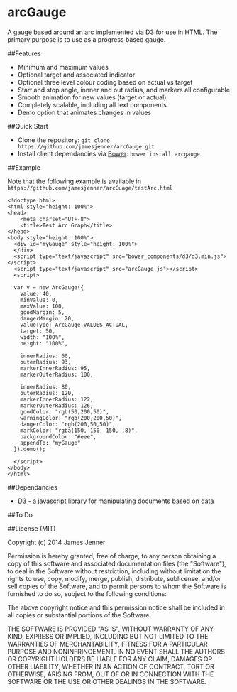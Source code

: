 arcGauge
========

A gauge based around an arc implemented via D3 for use in HTML. The primary purpose is to use as a progress based gauge. 

##Features

* Minimum and maximum values
* Optional target and associated indicator
* Optional three level colour coding based on actual vs target
* Start and stop angle, innner and out radius, and markers all configurable
* Smooth animation for new values (target or actual)
* Completely scalable, including all text components
* Demo option that animates changes in values

##Quick Start

- Clone the repository: `git clone https://github.com/jamesjenner/arcGauge.git`
- Install client dependancies via [Bower](http://bower.io): `bower install arcgauge`

##Example

Note that the following example is available in `https://github.com/jamesjenner/arcGuage/testArc.html`

    <!doctype html>
    <html style="height: 100%">
    <head>
        <meta charset="UTF-8">
        <title>Test Arc Graph</title>
    </head>
    <body style="height: 100%">
      <div id="myGauge" style="height: 100%">
      </div>
      <script type="text/javascript" src="bower_components/d3/d3.min.js"></script>
      <script type="text/javascript" src="arcGauge.js"></script>
      <script>

      var v = new ArcGauge({
        value: 40, 
        minValue: 0,
        maxValue: 100,
        goodMargin: 5,
        dangerMargin: 20,
        valueType: ArcGauge.VALUES_ACTUAL,
        target: 50,
        width: "100%",
        height: "100%",

        innerRadius: 60,
        outerRadius: 93,
        markerInnerRadius: 95,
        markerOuterRadius: 100,

        innerRadius: 80,
        outerRadius: 120,
        markerInnerRadius: 122,
        markerOuterRadius: 126,
        goodColor: "rgb(50,200,50)",
        warningColor: "rgb(200,200,50)",
        dangerColor: "rgb(200,50,50)",
        markColor: "rgba(150, 150, 150, .8)",
        backgroundColor: "#eee",
        appendTo: "myGauge"
      }).demo();

      </script>  
    </body>
    </html>

##Dependancies

* [D3](http://d3js.org/) - a javascript library for manipulating documents based on data

##To Do


##License (MIT)

Copyright (c) 2014 James Jenner

Permission is hereby granted, free of charge, to any person obtaining a copy
of this software and associated documentation files (the "Software"), to deal
in the Software without restriction, including without limitation the rights
to use, copy, modify, merge, publish, distribute, sublicense, and/or sell
copies of the Software, and to permit persons to whom the Software is
furnished to do so, subject to the following conditions:

The above copyright notice and this permission notice shall be included in all
copies or substantial portions of the Software.

THE SOFTWARE IS PROVIDED "AS IS", WITHOUT WARRANTY OF ANY KIND, EXPRESS OR
IMPLIED, INCLUDING BUT NOT LIMITED TO THE WARRANTIES OF MERCHANTABILITY,
FITNESS FOR A PARTICULAR PURPOSE AND NONINFRINGEMENT. IN NO EVENT SHALL THE
AUTHORS OR COPYRIGHT HOLDERS BE LIABLE FOR ANY CLAIM, DAMAGES OR OTHER
LIABILITY, WHETHER IN AN ACTION OF CONTRACT, TORT OR OTHERWISE, ARISING FROM,
OUT OF OR IN CONNECTION WITH THE SOFTWARE OR THE USE OR OTHER DEALINGS IN THE
SOFTWARE.
